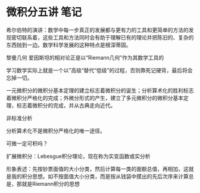 # 微积分五讲 笔记

希尔伯特的演讲：数学中每一步真正的发展都与更有力的工具和更简单的方法的发现密切联系着，这些工具和方法同时会有助于理解已有的理论并把陈旧的、复杂的东西抛到一边。数学科学发展的这种特点是根深蒂固。

黎曼几何  爱因斯坦的相对论正是以“Riemann几何”作为其数学工具的

学习数学实际上就是一个以”高级“替代“低级”的过程，否则靠死记硬背，最后将会忘掉一切。

一元微积分的微积分基本定理的建立标志着微积分的诞生；分析算术化的胜利标志着微积分严格化的完成；外微分形式的产生，建立了多元微积分的微积分基本定理，标志着微积分的完成，并从古典走向近代。

非标准分析

分析算术化不是微积分严格化的唯一途径。


可微一定可积吗？

扩展微积分：Lebesgue积分理论，现在称为实变函数或实分析

形象表述：先按钞票面值的大小分类，然后计算每一类的面额总值，再相加，这就是我的积分思想。如不按面值大小分类，而是按从钱袋中摸出的先后次序来计算总是，那就是Riemann积分的思想
